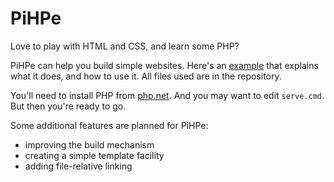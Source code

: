 # PiHPe

Love to play with HTML and CSS, and learn some PHP?

PiHPe can help you build simple websites. Here's an [example](https://marcelvark.github.io/) that explains what it does, and how to use it. All files used are in the repository.

You'll need to install PHP from [php.net](http://php.net). And you may want to edit `serve.cmd`. But then you're ready to go.

Some additional features are planned for PiHPe:
- improving the build mechanism
- creating a simple template facility
- adding file-relative linking
